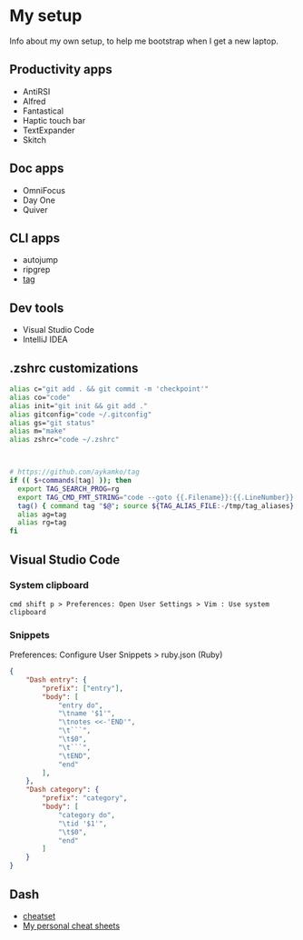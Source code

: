 # My setup

Info about my own setup, to help me bootstrap when I get a new laptop.

## Productivity apps

* AntiRSI
* Alfred
* Fantastical
* Haptic touch bar
* TextExpander
* Skitch

## Doc apps

* OmniFocus
* Day One
* Quiver

## CLI apps

* autojump
* ripgrep
* [tag](https://github.com/aykamko/tag)

## Dev tools

* Visual Studio Code
* IntelliJ IDEA

## .zshrc customizations

```zsh
alias c="git add . && git commit -m 'checkpoint'"
alias co="code"
alias init="git init && git add ."
alias gitconfig="code ~/.gitconfig"
alias gs="git status"
alias m="make"
alias zshrc="code ~/.zshrc"



# https://github.com/aykamko/tag
if (( $+commands[tag] )); then
  export TAG_SEARCH_PROG=rg 
  export TAG_CMD_FMT_STRING="code --goto {{.Filename}}:{{.LineNumber}}:{{.ColumnNumber}}"
  tag() { command tag "$@"; source ${TAG_ALIAS_FILE:-/tmp/tag_aliases} 2>/dev/null }
  alias ag=tag
  alias rg=tag
fi
```


## Visual Studio Code

### System clipboard

```
cmd shift p > Preferences: Open User Settings > Vim : Use system clipboard
```


### Snippets

Preferences: Configure User Snippets > ruby.json (Ruby)


```json
{
	"Dash entry": {
		"prefix": ["entry"],
		"body": [
			"entry do",
			"\tname '$1'",
			"\tnotes <<-'END'",
			"\t```",
			"\t$0",
			"\t```",
			"\tEND",
			"end"
		],
	},
	"Dash category": {
		"prefix": "category",
		"body": [
			"category do",
			"\tid '$1'",
			"\t$0",
			"end"
		]
	}
}
```

## Dash

* [cheatset](https://github.com/Kapeli/cheatset)
* [My personal cheat sheets](https://github.com/lorin/cheat-sheets)
